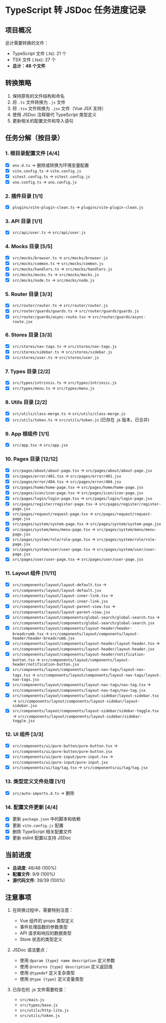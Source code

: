 # TypeScript 转 JSDoc 任务进度记录

## 项目概况

总计需要转换的文件：

- TypeScript 文件 (.ts): 21 个
- TSX 文件 (.tsx): 27 个
- **总计：48 个文件**

## 转换策略

1. 保持原有的文件结构和命名
2. 将 `.ts` 文件转换为 `.js` 文件
3. 将 `.tsx` 文件转换为 `.jsx` 文件（Vue JSX 支持）
4. 使用 JSDoc 注释替代 TypeScript 类型定义
5. 更新相关的配置文件和导入语句

## 任务分解（按目录）

### 1. 根目录配置文件 [4/4]

- [x] `env.d.ts` → 删除或转换为环境变量配置
- [x] `vite.config.ts` → `vite.config.js`
- [x] `vitest.config.ts` → `vitest.config.js`
- [x] `uno.config.ts` → `uno.config.js`

### 2. 插件目录 [1/1]

- [x] `plugins/vite-plugin-clean.ts` → `plugins/vite-plugin-clean.js`

### 3. API 目录 [1/1]

- [x] `src/api/user.ts` → `src/api/user.js`

### 4. Mocks 目录 [5/5]

- [x] `src/mocks/browser.ts` → `src/mocks/browser.js`
- [x] `src/mocks/common.ts` → `src/mocks/common.js`
- [x] `src/mocks/handlers.ts` → `src/mocks/handlers.js`
- [x] `src/mocks/mocks.ts` → `src/mocks/mocks.js`
- [x] `src/mocks/node.ts` → `src/mocks/node.js`

### 5. Router 目录 [3/3]

- [x] `src/router/router.ts` → `src/router/router.js`
- [x] `src/router/guards/guards.ts` → `src/router/guards/guards.js`
- [x] `src/router/guards/async-route.tsx` → `src/router/guards/async-route.jsx`

### 6. Stores 目录 [3/3]

- [x] `src/stores/nav-tags.ts` → `src/stores/nav-tags.js`
- [x] `src/stores/sidebar.ts` → `src/stores/sidebar.js`
- [x] `src/stores/user.ts` → `src/stores/user.js`

### 7. Types 目录 [2/2]

- [x] `src/types/intrinsic.ts` → `src/types/intrinsic.js`
- [x] `src/types/menu.ts` → `src/types/menu.js`

### 8. Utils 目录 [2/2]

- [x] `src/utils/class-merge.ts` → `src/utils/class-merge.js`
- [x] `src/utils/token.ts` → `src/utils/token.js` (已存在 .js 版本，已合并)

### 9. App 根组件 [1/1]

- [x] `src/app.tsx` → `src/app.jsx`

### 10. Pages 目录 [12/12]

- [x] `src/pages/about/about-page.tsx` → `src/pages/about/about-page.jsx`
- [x] `src/pages/error/401.tsx` → `src/pages/error/401.jsx`
- [x] `src/pages/error/404.tsx` → `src/pages/error/404.jsx`
- [x] `src/pages/home/home-page.tsx` → `src/pages/home/home-page.jsx`
- [x] `src/pages/icon/icon-page.tsx` → `src/pages/icon/icon-page.jsx`
- [x] `src/pages/login/login-page.tsx` → `src/pages/login/login-page.jsx`
- [x] `src/pages/register/register-page.tsx` → `src/pages/register/register-page.jsx`
- [x] `src/pages/request/request-page.tsx` → `src/pages/request/request-page.jsx`
- [x] `src/pages/system/system-page.tsx` → `src/pages/system/system-page.jsx`
- [x] `src/pages/system/menu/menu-page.tsx` → `src/pages/system/menu/menu-page.jsx`
- [x] `src/pages/system/role/role-page.tsx` → `src/pages/system/role/role-page.jsx`
- [x] `src/pages/system/user/user-page.tsx` → `src/pages/system/user/user-page.jsx`
- [x] `src/pages/user/user-page.tsx` → `src/pages/user/user-page.jsx`

### 11. Layout 组件 [11/11]

- [x] `src/components/layout/layout-default.tsx` → `src/components/layout/layout-default.jsx`
- [x] `src/components/layout/layout-inner-link.tsx` → `src/components/layout/layout-inner-link.jsx`
- [x] `src/components/layout/layout-parent-view.tsx` → `src/components/layout/layout-parent-view.jsx`
- [x] `src/components/layout/components/global-search/global-search.tsx` → `src/components/layout/components/global-search/global-search.jsx`
- [x] `src/components/layout/components/layout-header/header-breadcrumb.tsx` → `src/components/layout/components/layout-header/header-breadcrumb.jsx`
- [x] `src/components/layout/components/layout-header/layout-header.tsx` → `src/components/layout/components/layout-header/layout-header.jsx`
- [x] `src/components/layout/components/layout-header/notification-button.tsx` → `src/components/layout/components/layout-header/notification-button.jsx`
- [x] `src/components/layout/components/layout-nav-tags/layout-nav-tags.tsx` → `src/components/layout/components/layout-nav-tags/layout-nav-tags.jsx`
- [x] `src/components/layout/components/layout-nav-tags/nav-tag.tsx` → `src/components/layout/components/layout-nav-tags/nav-tag.jsx`
- [x] `src/components/layout/components/layout-sidebar/layout-sidebar.tsx` → `src/components/layout/components/layout-sidebar/layout-sidebar.jsx`
- [x] `src/components/layout/components/layout-sidebar/sidebar-toggle.tsx` → `src/components/layout/components/layout-sidebar/sidebar-toggle.jsx`

### 12. UI 组件 [3/3]

- [x] `src/components/ui/pure-button/pure-button.tsx` → `src/components/ui/pure-button/pure-button.jsx`
- [x] `src/components/ui/pure-input/pure-input.tsx` → `src/components/ui/pure-input/pure-input.jsx`
- [x] `src/components/ui/tag/tag.tsx` → `src/components/ui/tag/tag.jsx`

### 13. 类型定义文件处理 [1/1]

- [x] `src/auto-imports.d.ts` → 删除

### 14. 配置文件更新 [4/4]

- [x] 更新 `package.json` 中的脚本和依赖
- [x] 更新 `vite.config.js` 配置
- [x] 删除 TypeScript 相关配置文件
- [x] 更新 eslint 配置以支持 JSDoc

## 当前进度

- **总进度**: 48/48 (100%)
- **配置文件**: 9/9 (100%)
- **源代码文件**: 39/39 (100%)

## 注意事项

1. 在转换过程中，需要特别注意：
   - Vue 组件的 props 类型定义
   - 事件处理函数的参数类型
   - API 请求和响应的数据类型
   - Store 状态的类型定义

2. JSDoc 语法要点：
   - 使用 `@param {type} name description` 定义参数
   - 使用 `@returns {type} description` 定义返回值
   - 使用 `@typedef` 定义复杂类型
   - 使用 `@type {type}` 定义变量类型

3. 已存在的 .js 文件需要检查：
   - `src/main.js`
   - `src/types/base.js`
   - `src/utils/http-lite.js`
   - `src/utils/token.js`
